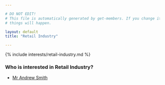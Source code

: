 ```yaml
---

# DO NOT EDIT!
# This file is automatically generated by get-members. If you change it, bad
# things will happen.

layout: default
title: "Retail Industry"

---
```


{% include interests/retail-industry.md %}

### Who is interested in Retail Industry?


* [Mr Andrew Smith](../members/mr-andrew-smith.html)
